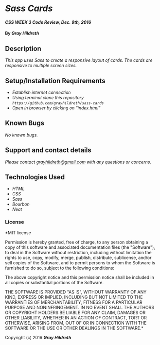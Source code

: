 # _Sass Cards_

#### _CSS WEEK 3 Code Review, Dec. 9th, 2016_

#### By _**Gray Hildreth**_

## Description

_This app uses Sass to create a responsive layout of cards.  The cards are responsive to multiple screen sizes._

## Setup/Installation Requirements

* _Establish internet connection_
* _Using terminal clone this repository `https://github.com/grayhildreth/sass-cards`_
* _Open in browser by clicking on "index.html"_

## Known Bugs

_No known bugs._

## Support and contact details

_Please contact grayhildreth@gmail.com with any questions or concerns._

## Technologies Used

* _HTML_
* _CSS_
* _Sass_
* _Bourbon_
* _Neat_

### License

*MIT license

Permission is hereby granted, free of charge, to any person obtaining a copy of this software and associated documentation files (the "Software"), to deal in the Software without restriction, including without limitation the rights to use, copy, modify, merge, publish, distribute, sublicense, and/or sell copies of the Software, and to permit persons to whom the Software is furnished to do so, subject to the following conditions:

The above copyright notice and this permission notice shall be included in all copies or substantial portions of the Software.

THE SOFTWARE IS PROVIDED "AS IS", WITHOUT WARRANTY OF ANY KIND, EXPRESS OR IMPLIED, INCLUDING BUT NOT LIMITED TO THE WARRANTIES OF MERCHANTABILITY, FITNESS FOR A PARTICULAR PURPOSE AND NONINFRINGEMENT. IN NO EVENT SHALL THE AUTHORS OR COPYRIGHT HOLDERS BE LIABLE FOR ANY CLAIM, DAMAGES OR OTHER LIABILITY, WHETHER IN AN ACTION OF CONTRACT, TORT OR OTHERWISE, ARISING FROM, OUT OF OR IN CONNECTION WITH THE SOFTWARE OR THE USE OR OTHER DEALINGS IN THE SOFTWARE.*

Copyright (c) 2016 **_Gray Hildreth_**
